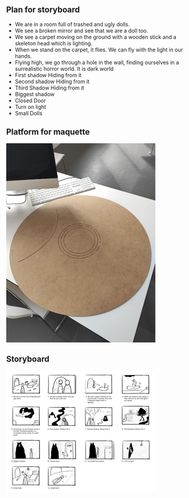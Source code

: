 ## Plan for storyboard 

- We are in a room full of trashed and ugly dolls.
- We see a broken mirror and see that we are a doll too. 
- We see a carpet moving on the ground with a wooden stick and a skeleton head which is lighting. 
- When we stand on the carpet, it flies. We can fly with the light in our hands. 
- Flying high, we go through a hole in the wall, finding ourselves in a surrealistic horror world. It is dark world 
- First shadow Hiding from it
- Second shadow Hiding from it
- Third Shadow Hiding from it
- Biggest shadow
- Closed Door
- Turn on light
- Small Dolls

## Platform for maquette

<img src="imagesD/22.jpeg" width="400px">

## Storyboard

<img src="imagesD/Storyboard.png" width="400px">

